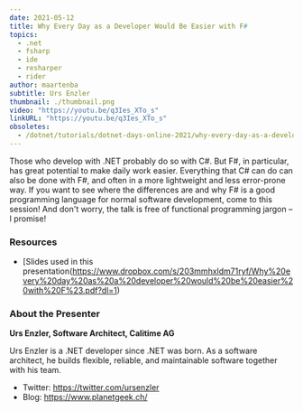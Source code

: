 ```yaml
---
date: 2021-05-12
title: Why Every Day as a Developer Would Be Easier with F#
topics:
  - .net
  - fsharp
  - ide
  - resharper
  - rider
author: maartenba
subtitle: Urs Enzler
thumbnail: ./thumbnail.png
video: "https://youtu.be/q3Ies_XTo_s"
linkURL: "https://youtu.be/q3Ies_XTo_s"
obsoletes:
  - /dotnet/tutorials/dotnet-days-online-2021/why-every-day-as-a-developer-would-be-easier-with-fsharp/
---
```


Those who develop with .NET probably do so with C#. But F#, in particular, has great potential to make daily work easier. Everything that C# can do can also be done with F#, and often in a more lightweight and less error-prone way. If you want to see where the differences are and why F# is a good programming language for normal software development, come to this session! And don't worry, the talk is free of functional programming jargon – I promise!

### Resources

- [Slides used in this presentation(<https://www.dropbox.com/s/203mmhxldm71ryf/Why%20every%20day%20as%20a%20developer%20would%20be%20easier%20with%20F%23.pdf?dl=1>)

### About the Presenter

**Urs Enzler, Software Architect, Calitime AG**

Urs Enzler is a .NET developer since .NET was born. As a software architect, he builds flexible, reliable, and maintainable software together with his team.

- Twitter: <https://twitter.com/ursenzler>
- Blog: <https://www.planetgeek.ch/>
